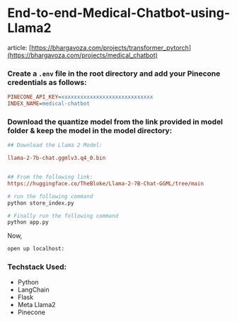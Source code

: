 # End-to-end-Medical-Chatbot-using-Llama2

 article: [https://bhargavoza.com/projects/transformer_pytorch](https://bhargavoza.com/projects/medical_chatbot)

### Create a `.env` file in the root directory and add your Pinecone credentials as follows:

```ini
PINECONE_API_KEY=xxxxxxxxxxxxxxxxxxxxxxxxxxxxx
INDEX_NAME=medical-chatbot
```


### Download the quantize model from the link provided in model folder & keep the model in the model directory:

```ini
## Download the Llama 2 Model:

llama-2-7b-chat.ggmlv3.q4_0.bin


## From the following link:
https://huggingface.co/TheBloke/Llama-2-7B-Chat-GGML/tree/main
```

```bash
# run the following command
python store_index.py
```

```bash
# Finally run the following command
python app.py
```

Now,
```bash
open up localhost:
```


### Techstack Used:

- Python
- LangChain
- Flask
- Meta Llama2
- Pinecone


